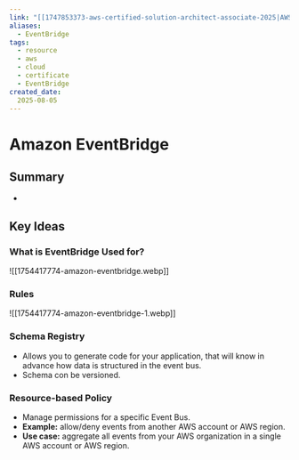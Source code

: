 ```yaml
---
link: "[[1747853373-aws-certified-solution-architect-associate-2025|AWS Certified Solution Architect Associate 2025]]"
aliases: 
  - EventBridge
tags:
  - resource
  - aws
  - cloud
  - certificate
  - EventBridge
created_date:
  2025-08-05
---
```

# Amazon EventBridge
## Summary
- 

## Key Ideas
### What is EventBridge Used for?
![[1754417774-amazon-eventbridge.webp]]

### Rules
![[1754417774-amazon-eventbridge-1.webp]]

### Schema Registry
- Allows you to generate code for your application, that will know in advance how data is structured in the event bus.
- Schema con be versioned.

### Resource-based Policy
- Manage permissions for a specific Event Bus.
- **Example:** allow/deny events from another AWS account or AWS region.
- **Use case:** aggregate all events from your AWS organization in a single AWS account or AWS region.




